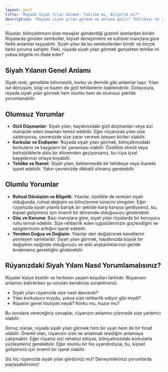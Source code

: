 ```yaml
---
layout: post
title: "Rüyada Siyah Yılan Görmek: Tehlike mi, Bilgelik mi?"
description: "Rüyada siyah yılan görmek ne anlama gelir? Tehlikeyi mi yoksa bilgeliği mi ifade eder?"
---
```


Rüyalar, bilinçaltımızın bize mesajlar gönderdiği gizemli alanlardan biridir. Rüyalarda görülen semboller, kişisel deneyimlere ve kültürel inançlara göre farklı anlamlar taşıyabilir. Siyah yılan da bu sembollerden biridir ve birçok farklı yoruma sahiptir. Peki, rüyada siyah yılan görmek gerçekten tehlike mi yoksa bilgelik mi ifade eder?

## Siyah Yılanın Genel Anlamı

Siyah renk, genellikle bilinmezlik, korku ve derinlik gibi anlamlar taşır. Yılan ise dönüşüm, bilgi ve bazen de gizli tehlikelerle ilişkilendirilir. Dolayısıyla, rüyada siyah yılan görmek hem olumlu hem de olumsuz şekilde yorumlanabilir.

## Olumsuz Yorumlar

- **Gizli Düşmanlar**: Siyah yılan, hayatınızdaki gizli düşmanları veya sizi manipüle eden insanları temsil edebilir. Eğer rüyanızda yılan size saldırıyorsa, çevrenizde size zarar vermek isteyen birileri olabilir.
- **Korkular ve Endişeler**: Rüyada siyah yılan görmek, bilinçaltınızdaki korkuların ve kaygıların bir yansıması olabilir. Özellikle stresli veya belirsizliklerle dolu bir dönemden geçiyorsanız, bu rüya içsel kaygılarınızı ortaya koyabilir.
- **Tehlike ve İhanet**: Siyah yılan, beklenmedik bir tehlikeye veya ihanete işaret edebilir. Yakın çevrenizde dikkatli olmanız gerekebilir.

## Olumlu Yorumlar

- **Ruhsal Dönüşüm ve Bilgelik**: Yılanlar, özellikle de renkleri siyah olduğunda, ruhsal değişim ve bilinçlenme sürecini simgeler. Eğer rüyanızda siyah yılanla barışık bir şekilde karşı karşıya geldiyseniz, bu, kişisel gelişiminiz için önemli bir dönemde olduğunuzu gösterebilir.
- **Güç ve Koruma**: Bazı inanışlara göre, siyah yılan rüyalarda bir koruyucu ruhu temsil edebilir. Size rehberlik eden içgüdülerinizin güçlendiğini ve sezgilerinizin arttığını işaret edebilir.
- **Yeniden Doğuş ve Değişim**: Yılanlar deri değiştirerek kendilerini yenileyen varlıklardır. Siyah yılan görmek, hayatınızda büyük bir değişimin eşiğinde olduğunuzu ve eski alışkanlıklarınızı geride bırakmanız gerektiğini gösterebilir.

## Rüyanızdaki Siyah Yılanı Nasıl Yorumlamalısınız?

Rüyalar kişiye özeldir ve herkesin yaşam koşulları farklıdır. Rüyanızın anlamını belirlerken şu soruları kendinize sorabilirsiniz:

- Siyah yılan rüyanızda size nasıl davrandı?
- Yılan korkutucu muydu, yoksa size rehberlik ediyor gibi miydi?
- Rüyanın genel hissiyatı neydi? Korku mu, huzur mu?

Bu sorulara vereceğiniz cevaplar, rüyanızın anlamını çözmede size yardımcı olabilir.

Sonuç olarak, rüyada siyah yılan görmek hem bir uyarı hem de bir fırsat olabilir. Önemli olan, rüyanızın size ne anlatmak istediğini anlamaya çalışmaktır. Eğer rüyanız sizi rahatsız ettiyse, bilinçaltınızdaki korkularla yüzleşmeniz gerekebilir. Eğer olumlu bir his uyandırdıysa, bu, kişisel gelişiminiz için önemli bir işaret olabilir.

Siz hiç rüyanızda siyah yılan gördünüz mü? Deneyimlerinizi yorumlarda paylaşabilirsiniz!